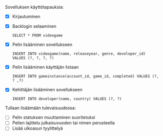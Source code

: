 Sovelluksen käyttötapauksia:

- [x] Kirjautuminen
- [x] Backlogin selaaminen

    `SELECT * FROM videogame`
- [x] Pelin lisääminen sovellukseen

    `INSERT INTO videogame(name, releaseyear, genre, developer_id) VALUES (?, ?, ?, ?)`
- [x] Pelin lisääminen käyttäjän listaan

    `INSERT INTO gameinstance(account_id, game_id, completed) VALUES (?, ? ,?)`
- [x] Kehittäjän lisääminen sovellukseen

    `INSERT INTO developer(name, country) VALUES (?, ?)`

Tullaan lisäämään tulevaisuudessa:
- [ ] Pelin statuksen muuttaminen suoritetuksi
- [ ] Pelien lajittelu julkaisuvuoden tai nimen perusteella
- [ ] Lisää ulkoasun tyylittelyä
